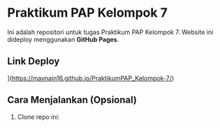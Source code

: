 # Praktikum PAP Kelompok 7

Ini adalah repositori untuk tugas Praktikum PAP Kelompok 7. Website ini dideploy menggunakan **GitHub Pages**.

## Link Deploy
](https://maynain16.github.io/PraktikumPAP_Kelompok-7/)

## Cara Menjalankan (Opsional)
1. Clone repo ini:
